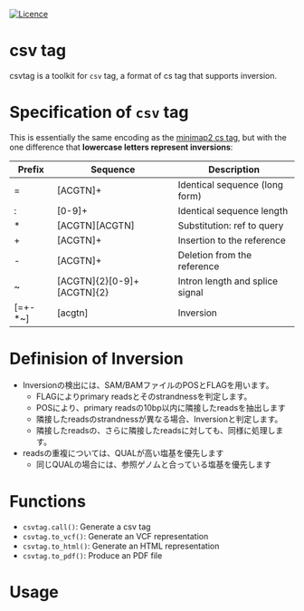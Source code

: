 [![Licence](https://img.shields.io/badge/License-MIT-9cf.svg?style=flat-square)](https://choosealicense.com/licenses/mit/)

# csv tag

csvtag is a toolkit for `csv` tag, a format of cs tag that supports inversion.

# Specification of `csv` tag

This is essentially the same encoding as the [minimap2 cs tag](https://lh3.github.io/minimap2/minimap2.html#10), but with the one difference that **lowercase letters represent inversions**:

| Prefix  | Sequence          | Description                  |
| --- | -------------- | ---------------------------- |
| =   | [ACGTN]+        | Identical sequence (long form)          |
| :   | [0-9]+        | Identical sequence length          |
| *   | [ACGTN][ACGTN] | Substitution: ref to query                 |
| +   | [ACGTN]+        | Insertion to the reference   |
| -   | [ACGTN]+        | Deletion from the reference  |
| ~	  | [ACGTN]{2}[0-9]+[ACGTN]{2} | Intron length and splice signal |
| [=+-*~]    | [acgtn]        | Inversion                    |

# Definision of Inversion

- Inversionの検出には、SAM/BAMファイルのPOSとFLAGを用います。
  - FLAGによりprimary readsとそのstrandnessを判定します。
  - POSにより、primary readsの10bp以内に隣接したreadsを抽出します
  - 隣接したreadsのstrandnessが異なる場合、Inversionと判定します。
  - 隣接したreadsの、さらに隣接したreadsに対しても、同様に処理します。
- readsの重複については、QUALが高い塩基を優先します
  - 同じQUALの場合には、参照ゲノムと合っている塩基を優先します


# Functions

- `csvtag.call()`: Generate a csv tag
- `csvtag.to_vcf()`: Generate an VCF representation
- `csvtag.to_html()`: Generate an HTML representation
- `csvtag.to_pdf()`: Produce an PDF file


# Usage

